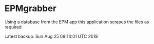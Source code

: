 # EPMgrabber
Using a database from the EPM app this application scrapes the files as required


Latest backup: Sun Aug 25 08:14:01 UTC 2019
